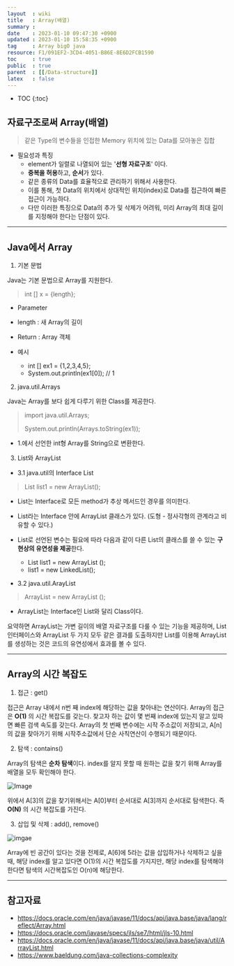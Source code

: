 ```yaml
---
layout  : wiki
title   : Array(배열)
summary : 
date    : 2023-01-10 09:47:30 +0900
updated : 2023-01-10 15:58:35 +0900
tag     : Array bigO java
resource: F1/091EF2-3CD4-4051-B86E-8E6D2FCB1590
toc     : true
public  : true
parent  : [[/Data-structure]]
latex   : false
---
```

* TOC
{:toc}

## 자료구조로써 Array(배열)

> 같은 Type의 변수들을 인접한 Memory 위치에 있는 Data를 모아놓은 집합

- 필요성과 특징
    - element가 일렬로 나열되어 있는 '**선형 자료구조**' 이다.
    - **중복을 허용**하고, **순서**가 있다.
    - 같은 종류의 Data를 효율적으로 관리하기 위해서 사용한다.
    - 이를 통해, 첫 Data의 위치에서 상대적인 위치(index)로 Data를 접근하여 빠른 접근이 가능하다.
    - 다만 이러한 특징으로 Data의 추가 및 삭제가 어려워, 미리 Array의 최대 길이를 지정해야 한다는 단점이 있다.
    

---

## Java에서 Array


1. 기본 문법 

Java는 기본 문법으로 Array를 지원한다.
    
> int [] x = {length};
    
- Parameter
- length : 새 Array의 길이
    
- Return : Array 객체
    
- 예시 
  - int [] ex1 = {1,2,3,4,5};
  - System.out.println(ex1[0]);   // 1


  
2. java.util.Arrays

Java는 Array를 보다 쉽게 다루기 위한 Class를 제공한다.
> import java.util.Arrays;
> 
> System.out.println(Arrays.toString(ex1)); 
- 1.에서 선언한 int형 Array를 String으로 변환한다. 




3. List와 ArrayList

- 3.1 java.util의 Interface List<E>
> List <Integer > list1 = new ArrayList<Integer >();

- List는 Interface로 모든 method가 추상 메서드인 경우를 의미한다. 
- List라는 Interface 안에 ArrayList 클래스가 있다. (도형 - 정사각형의 관계라고 비유할 수 있다.)
- List로 선언된 변수는 필요에 따라 다음과 같이 다른 List의 클래스를 쓸 수 있는 **구현상의 유연성을 제공**한다.
  - List <Integer> list1 = new ArrayList <Integer> ();
  - list1 = new LinkedList<Integer>();


- 3.2 java.util.ArayList<E>
> ArrayList <Integer > = new ArrayList<Integer > ();
- ArrayList는 Interface인 List와 달리 Class이다.

 요약하면 ArrayList는 가변 길이의 배열 자료구조를 다룰 수 있는 기능을 제공하며, List 인터페이스와 ArrayList 두 가지 모두 같은 결과를 도출하지만 
List를 이용해 ArrayList를 생성하는 것은 코드의 유연성에서 효과를 볼 수 있다.  

---

## Array의 시간 복잡도

1. 접근 : get()

접근은 Array 내에서 n번 째 index에 해당하는 값을 찾아내는 연산이다.
Array의 접근은 **O(1)** 의 시간 복잡도를 갖는다. 찾고자 하는 값이 몇 번째 index에 있는지 알고 있따면 빠른 검색 속도를 갖는다. Array의 첫 번째 변수에는 시작
주소값이 저장되고, A[n]의 값을 찾아가기 위해 시작주소값에서 단순 사칙연산이 수행되기 때문이다.

2. 탐색 : contains()

Array의 탐색은 **순차 탐색**이다. index를 알지 못할 때 원하는 값을 찾기 위해 Array를 배열을 모두 확인해야 한다.

![Image](https://img1.daumcdn.net/thumb/R1280x0/?scode=mtistory2&fname=https%3A%2F%2Fblog.kakaocdn.net%2Fdn%2FebR7Gv%2FbtqUWtaBdb1%2FPsZJhqmDd2BUy8b9OpJfw1%2Fimg.jpg)

위에서 A[3]의 값을 찾기위해서는 A[0]부터 순서대로 A[3]까지 순서대로 탐색한다. 즉 **O(N)** 의 시간 복잡도를 가진다.

3. 삽입 및 삭제 : add(), remove()

![imgae](https://img1.daumcdn.net/thumb/R1280x0/?scode=mtistory2&fname=https%3A%2F%2Fblog.kakaocdn.net%2Fdn%2FctbBif%2FbtqU0xXor35%2Ftv2mfnmBKKakoWTN1FokYk%2Fimg.jpg)

Array에 빈 공간이 있다는 것을 전제로, A[6]에 5라는 값을 삽입하거나 삭제하고 싶을 때, 해당 index를 알고 있다면 O(1)의 시간 복잡도를 가지지만, 해당 index를 
탐색해야 한다면 탐색의 시간복잡도인 O(n)에 해당한다.

---


## 참고자료
- https://docs.oracle.com/en/java/javase/11/docs/api/java.base/java/lang/reflect/Array.html
- https://docs.oracle.com/javase/specs/jls/se7/html/jls-10.html
- https://docs.oracle.com/en/java/javase/11/docs/api/java.base/java/util/ArrayList.html
- https://www.baeldung.com/java-collections-complexity


